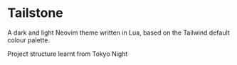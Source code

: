 # Tailstone

A dark and light Neovim theme written in Lua, based on the Tailwind default colour palette.

Project structure learnt from Tokyo Night
